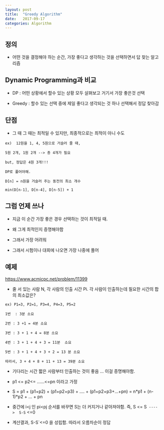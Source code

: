 ```yaml
---
layout: post
title:  "Greedy Algorithm"
date:   2017-09-17
categories: Algorithm
---
```



## 정의

- 어떤 것을 결정해야 하는 순간, 가장 좋다고 생각하는 것을 선택하면서 답 찾는 알고리즘

## Dynamic Programming과 비교 

- DP : 어떤 상황에서 할수 있는 상황 모두 살펴보고 거기서 가장 좋은것 선택

- Greedy : 할수 있는 선택 중에 제일 좋다고 생각되는 것 하나 선택해서 정답 찾아감

## 단점 

- 그 때 그 때는 최적일 수 있지만, 최종적으로는 최적이 아니 수도

````
ex)  12원을 1, 4, 5원으로 거슬러 줄 때, 

5원 2개, 1원 2개 --> 총 4개가 필요

but, 정답은 4원 3개!!!

DP로 풀어야해.

D[n] = n원을 거슬러 주는 동전의 최소 개수

min(D[n-1], D[n-4], D[n-5]) + 1 
````

## 그럼 언제 쓰나

- 지금 이 순간 가장 좋은 경우 선택하는 것이 최적일 때.

- 왜 그게 최적인지 증명해야함 

- 그래서 가장 어려워

- 그래서 시험이나 대회에 나오면 가장 나중에 풀어


## 예제 

<https://www.acmicpc.net/problem/11399>

- 줄 서 있는 사람 N, 각 사람의 인출 시간 Pi. 각 사람이 인출하는데 필요한 시간의 합의 최소값은?

````
ex) P1=3, P2=1, P3=4, P4=3, P5=2

1번  : 3분 소요

2번 : 3 +1 = 4분 소요 

3번 : 3 + 1 + 4 = 8분 소요 

4번 : 3 + 1 + 4 + 3 = 11분  소요 

5번 : 3 + 1 + 4 + 3 + 2 = 13 분 소요      

따라서, 3 + 4 + 8 + 11 + 13 = 39분 소요
````

- 기다리는 시간 짧은 사람부터 인출하는 것이 좋음 ... 이걸 증명해야함.

- p1 <= p2<= ......<=pn 이라고 가정

- S = p1 + (p1+p2) + (p1+p2+p3) +  .... + (p1+p2+p3+...+pn) = n*p1 + (n-1)*p2 + ... + pn

- 중간에 i<j 인 pi<pj 순서를 바꾸면 S는 더 커지거나 같아져야함. 즉, S <= S` ---->  S-S` <=0

- 계산결과, S-S`<=0 을 성립함.  따라서 오름차순이 정답



